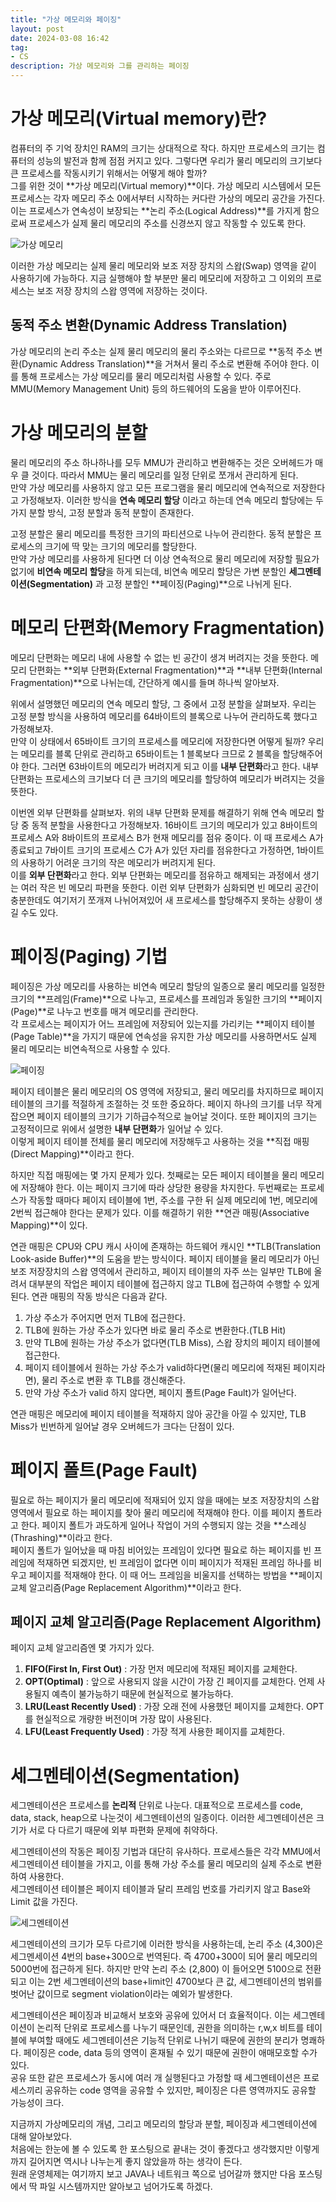 ```yaml
---
title: "가상 메모리와 페이징"
layout: post
date: 2024-03-08 16:42
tag:
- CS
description: 가상 메모리와 그를 관리하는 페이징
---
```


# 가상 메모리(Virtual memory)란?
컴퓨터의 주 기억 장치인 RAM의 크기는 상대적으로 작다. 하지만 프로세스의 크기는 컴퓨터의 성능의 발전과 함께 점점 커지고 있다. 그렇다면 우리가 물리 메모리의 크기보다 큰 프로세스를 작동시키기 위해서는 어떻게 해야 할까?  
그를 위한 것이 **가상 메모리(Virtual memory)**이다. 가상 메모리 시스템에서 모든 프로세스는 각자 메모리 주소 0에서부터 시작하는 커다란 가상의 메모리 공간을 가진다. 이는 프로세스가 연속성이 보장되는 **논리 주소(Logical Address)**를 가지게 함으로써 프로세스가 실제 물리 메모리의 주소를 신경쓰지 않고 작동할 수 있도록 한다.  

![가상 메모리](/assets/img/가상%20메모리.png)

이러한 가상 메모리는 실제 물리 메모리와 보조 저장 장치의 스왑(Swap) 영역을 같이 사용하기에 가능하다. 지금 실행해야 할 부분만 물리 메모리에 저장하고 그 이외의 프로세스는 보조 저장 장치의 스왑 영역에 저장하는 것이다.  

## 동적 주소 변환(Dynamic Address Translation)
가상 메모리의 논리 주소는 실제 물리 메모리의 물리 주소와는 다르므로 **동적 주소 변환(Dynamic Address Translation)**을 거쳐서 물리 주소로 변환해 주어야 한다. 이를 통해 프로세스는 가상 메모리를 물리 메모리처럼 사용할 수 있다. 주로 MMU(Memory Management Unit) 등의 하드웨어의 도움을 받아 이루어진다.

# 가상 메모리의 분할  
물리 메모리의 주소 하나하나를 모두 MMU가 관리하고 변환해주는 것은 오버헤드가 매우 클 것이다. 따라서 MMU는 물리 메모리를 일정 단위로 쪼개서 관리하게 된다.  
만약 가상 메모리를 사용하지 않고 모든 프로그램을 물리 메모리에 연속적으로 저장한다고 가정해보자. 이러한 방식을 **연속 메모리 할당** 이라고 하는데 연속 메모리 할당에는 두 가지 분할 방식, 고정 분할과 동적 분할이 존재한다.  

고정 분할은 물리 메모리를 특정한 크기의 파티션으로 나누어 관리한다. 동적 분할은 프로세스의 크기에 딱 맞는 크기의 메모리를 할당한다.  
만약 가상 메모리를 사용하게 된다면 더 이상 연속적으로 물리 메모리에 저장할 필요가 없기에 **비연속 메모리 할당**을 하게 되는데, 비연속 메모리 할당은 가변 분할인  **세그멘테이션(Segmentation)** 과 고정 분할인 **페이징(Paging)**으로 나뉘게 된다.  

# **메모리 단편화(Memory Fragmentation)**
메모리 단편화는 메모리 내에 사용할 수 없는 빈 공간이 생겨 버려지는 것을 뜻한다. 메모리 단편화는 **외부 단편화(External Fragmentation)**과 **내부 단편화(Internal Fragmentation)**으로 나뉘는데, 간단하게 예시를 들며 하나씩 알아보자.  

위에서 설명했던 메모리의 연속 메모리 할당, 그 중에서 고정 분할을 살펴보자. 우리는 고정 분할 방식을 사용하여 메모리를 64바이트의 블록으로 나누어 관리하도록 했다고 가정해보자.  
만약 이 상태에서 65바이트 크기의 프로세스를 메모리에 저장한다면 어떻게 될까? 우리는 메모리를 블록 단위로 관리하고 65바이트는 1 블록보다 크므로 2 블록을 할당해주어야 한다. 그러면 63바이트의 메모리가 버려지게 되고 이를 **내부 단편화**라고 한다. 내부 단편화는 프로세스의 크기보다 더 큰 크기의 메모리를 할당하여 메모리가 버려지는 것을 뜻한다.  

이번엔 외부 단편화를 살펴보자. 위의 내부 단편화 문제를 해결하기 위해 연속 메모리 할당 중 동적 분할을 사용한다고 가정해보자. 16바이트 크기의 메모리가 있고 8바이트의 프로세스 A와 8바이트의 프로세스 B가 현재 메모리를 점유 중이다. 이 때 프로세스 A가 종료되고 7바이트 크기의 프로세스 C가 A가 있던 자리를 점유한다고 가정하면, 1바이트의 사용하기 어려운 크기의 작은 메모리가 버려지게 된다.  
이를 **외부 단편화**라고 한다. 외부 단편화는 메모리를 점유하고 해제되는 과정에서 생기는 여러 작은 빈 메모리 파편을 뜻한다. 이런 외부 단편화가 심화되면 빈 메모리 공간이 충분한데도 여기저기 쪼개져 나뉘어져있어 새 프로세스를 할당해주지 못하는 상황이 생길 수도 있다.  

# **페이징(Paging) 기법**
페이징은 가상 메모리를 사용하는 비연속 메모리 할당의 일종으로 물리 메모리를 일정한 크기의 **프레임(Frame)**으로 나누고, 프로세스를 프레임과 동일한 크기의 **페이지(Page)**로 나누고 번호를 매겨 메모리를 관리한다.  
각 프로세스는 페이지가 어느 프레임에 저장되어 있는지를 가리키는 **페이지 테이블(Page Table)**을 가지기 때문에 연속성을 유지한 가상 메모리를 사용하면서도 실제 물리 메모리는 비연속적으로 사용할 수 있다.  

![페이징](/assets/img/페이징.webp)

페이지 테이블은 물리 메모리의 OS 영역에 저장되고, 물리 메모리를 차지하므로 페이지 테이블의 크기를 적절하게 조절하는 것 또한 중요하다. 페이지 하나의 크기를 너무 작게 잡으면 페이지 테이블의 크기가 기하급수적으로 늘어날 것이다. 또한 페이지의 크기는 고정적이므로 위에서 설명한 **내부 단편화**가 일어날 수 있다.  
이렇게 페이지 테이블 전체를 물리 메모리에 저장해두고 사용하는 것을 **직접 매핑(Direct Mapping)**이라고 한다.  

하지만 직접 매핑에는 몇 가지 문제가 있다. 첫째로는 모든 페이지 테이블을 물리 메모리에 저장해야 한다. 이는 페이지 크기에 따라 상당한 용량을 차지한다. 두번째로는 프로세스가 작동할 때마다 페이지 테이블에 1번, 주소를 구한 뒤 실제 메모리에 1번, 메모리에 2번씩 접근해야 한다는 문제가 있다. 이를 해결하기 위한 **연관 매핑(Associative Mapping)**이 있다.  

연관 매핑은 CPU와 CPU 캐시 사이에 존재하는 하드웨어 캐시인 **TLB(Translation Look-aside Buffer)**의 도움을 받는 방식이다. 페이지 테이블을 물리 메모리가 아닌 보조 저장장치의 스왑 영역에서 관리하고, 페이지 테이블의 자주 쓰는 일부만 TLB에 올려서 대부분의 작업은 페이지 테이블에 접근하지 않고 TLB에 접근하여 수행할 수 있게 된다. 연관 매핑의 작동 방식은 다음과 같다.  

1) 가상 주소가 주어지면 먼저 TLB에 접근한다.  
2) TLB에 원하는 가상 주소가 있다면 바로 물리 주소로 변환한다.(TLB Hit)  
3) 만약 TLB에 원하는 가상 주소가 없다면(TLB Miss), 스왑 장치의 페이지 테이블에 접근한다.  
4) 페이지 테이블에서 원하는 가상 주소가 valid하다면(물리 메모리에 적재된 페이지라면), 물리 주소로 변환 후 TLB를 갱신해준다.  
5) 만약 가상 주소가 valid 하지 않다면, 페이지 폴트(Page Fault)가 일어난다.  

연관 매핑은 메모리에 페이지 테이블을 적재하지 않아 공간을 아낄 수 있지만, TLB Miss가 빈번하게 일어날 경우 오버헤드가 크다는 단점이 있다.

# **페이지 폴트(Page Fault)**
필요로 하는 페이지가 물리 메모리에 적재되어 있지 않을 때에는 보조 저장장치의 스왑 영역에서 필요로 하는 페이지를 찾아 물리 메모리에 적재해야 한다. 이를 페이지 폴트라고 한다. 페이지 폴트가 과도하게 일어나 작업이 거의 수행되지 않는 것을 **스레싱(Thrashing)**이라고 한다.  
페이지 폴트가 일어났을 때 마침 비어있는 프레임이 있다면 필요로 하는 페이지를 빈 프레임에 적재하면 되겠지만, 빈 프레임이 없다면 이미 페이지가 적재된 프레임 하나를 비우고 페이지를 적재해야 한다. 이 때 어느 프레임을 비울지를 선택하는 방법을 **페이지 교체 알고리즘(Page Replacement Algorithm)**이라고 한다.  

## 페이지 교체 알고리즘(Page Replacement Algorithm)
페이지 교체 알고리즘엔 몇 가지가 있다.  

1) **FIFO(First In, First Out)** : 가장 먼저 메모리에 적재된 페이지를 교체한다.  
2) **OPT(Optimal)** : 앞으로 사용되지 않을 시간이 가장 긴 페이지를 교체한다. 언제 사용될지 예측이 불가능하기 때문에 현실적으로 불가능하다.  
3) **LRU(Least Recently Used)** : 가장 오래 전에 사용했던 페이지를 교체한다. OPT를 현실적으로 개량한 버전이며 가장 많이 사용된다.  
4) **LFU(Least Frequently Used)** : 가장 적게 사용한 페이지를 교체한다.  

# **세그멘테이션(Segmentation)**
세그멘테이션은 프로세스를 **논리적** 단위로 나눈다. 대표적으로 프로세스를 code, data, stack, heap으로 나눈것이 세그멘테이션의 일종이다. 이러한 세그멘테이션은 크기가 서로 다 다르기 때문에 외부 파편화 문제에 취약하다.  

세그멘테이션의 작동은 페이징 기법과 대단히 유사하다. 프로세스들은 각각 MMU에서 세그멘테이션 테이블을 가지고, 이를 통해 가상 주소를 물리 메모리의 실제 주소로 변환하여 사용한다.  
세그멘테이션 테이블은 페이지 테이블과 달리 프레임 번호를 가리키지 않고 Base와 Limit 값을 가진다.  

![세그멘테이션](/assets/img/세그멘테이션.png)  

세그멘테이션의 크기가 모두 다르기에 이러한 방식을 사용하는데, 논리 주소 (4,300)은 세그멘세이션 4번의 base+300으로 번역된다. 즉 4700+300이 되어 물리 메모리의 5000번에 접근하게 된다. 하지만 만약 논리 주소 (2,800) 이 들어오면 5100으로 전환되고 이는 2번 세그멘테이션의 base+limit인 4700보다 큰 값, 세그멘테이션의 범위를 벗어난 값이므로 segment violation이라는 예외가 발생한다.  

세그멘테이션은 페이징과 비교해서 보호와 공유에 있어서 더 효율적이다. 이는 세그멘테이션이 논리적 단위로 프로세스를 나누기 때문인데, 권한을 의미하는 r,w,x 비트를 테이블에 부여할 때에도 세그멘테이션은 기능적 단위로 나뉘기 때문에 권한의 분리가 명쾌하다. 페이징은 code, data 등의 영역이 혼재될 수 있기 때문에 권한이 애매모호할 수가 있다.  
공유 또한 같은 프로세스가 동시에 여러 개 실행된다고 가정할 때 세그멘테이션은 프로세스끼리 공유하는 code 영역을 공유할 수 있지만, 페이징은 다른 영역까지도 공유할 가능성이 크다.  

지금까지 가상메모리의 개념, 그리고 메모리의 할당과 분할, 페이징과 세그멘테이션에 대해 알아보았다.  
처음에는 한눈에 볼 수 있도록 한 포스팅으로 끝내는 것이 좋겠다고 생각했지만 이렇게까지 길어지면 역시나 나누는게 좋지 않았을까 하는 생각이 든다.  
원래 운영체제는 여기까지 보고 JAVA나 네트워크 쪽으로 넘어갈까 했지만 다음 포스팅에서 딱 파일 시스템까지만 알아보고 넘어가도록 하겠다.

